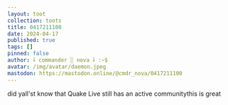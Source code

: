 ```yaml
---
layout: toot
collection: toots
title: 0417211100
date: 2024-04-17
published: true
tags: []
pinned: false
author: ⸸ commander ░ nova ⸸ :~$
avatar: /img/avatar/daemon.jpeg
mastodon: https://mastodon.online/@cmdr_nova/0417211100
---
```


did yall'st know that Quake Live still has an active communitythis is great
